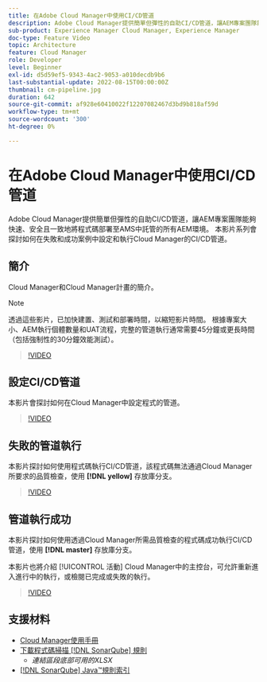```yaml
---
title: 在Adobe Cloud Manager中使用CI/CD管道
description: Adobe Cloud Manager提供簡單但彈性的自助CI/CD管道，讓AEM專案團隊能夠快速、安全且一致地將程式碼部署至AMS中託管的所有AEM環境。 本影片系列會探討如何在失敗和成功案例中設定和執行Cloud Manager的CI/CD管道。
sub-product: Experience Manager Cloud Manager, Experience Manager
doc-type: Feature Video
topic: Architecture
feature: Cloud Manager
role: Developer
level: Beginner
exl-id: d5d59ef5-9343-4ac2-9053-a010decdb9b6
last-substantial-update: 2022-08-15T00:00:00Z
thumbnail: cm-pipeline.jpg
duration: 642
source-git-commit: af928e60410022f12207082467d3bd9b818af59d
workflow-type: tm+mt
source-wordcount: '300'
ht-degree: 0%

---
```


# 在Adobe Cloud Manager中使用CI/CD管道

Adobe Cloud Manager提供簡單但彈性的自助CI/CD管道，讓AEM專案團隊能夠快速、安全且一致地將程式碼部署至AMS中託管的所有AEM環境。 本影片系列會探討如何在失敗和成功案例中設定和執行Cloud Manager的CI/CD管道。

## 簡介

Cloud Manager和Cloud Manager計畫的簡介。

>[!NOTE]
>
>透過這些影片，已加快建置、測試和部署時間，以縮短影片時間。 根據專案大小、AEM執行個體數量和UAT流程，完整的管道執行通常需要45分鐘或更長時間（包括強制性的30分鐘效能測試）。

>[!VIDEO](https://video.tv.adobe.com/v/23082?quality=12&learn=on)

## 設定CI/CD管道

本影片會探討如何在Cloud Manager中設定程式的管道。

>[!VIDEO](https://video.tv.adobe.com/v/23083?quality=12&learn=on)

## 失敗的管道執行

本影片探討如何使用程式碼執行CI/CD管道，該程式碼無法通過Cloud Manager所要求的品質檢查，使用 **[!DNL yellow]** 存放庫分支。

>[!VIDEO](https://video.tv.adobe.com/v/23084?quality=12&learn=on)

## 管道執行成功

本影片探討如何使用透過Cloud Manager所需品質檢查的程式碼成功執行CI/CD管道，使用 **[!DNL master]** 存放庫分支。

本影片也將介紹 [!UICONTROL 活動] Cloud Manager中的主控台，可允許重新進入進行中的執行，或檢閱已完成或失敗的執行。

>[!VIDEO](https://video.tv.adobe.com/v/23085?quality=12&learn=on)

## 支援材料

* [Cloud Manager使用手冊](https://experienceleague.adobe.com/docs/experience-manager-cloud-manager/content/introduction.html)
* [下載程式碼掃描 [!DNL SonarQube] 規則](https://experienceleague.adobe.com/docs/experience-manager-cloud-manager/content/using/code-quality-testing.html)
   * *連結區段底部可用的XLSX*
* [[!DNL SonarQube] Java™規則索引](https://rules.sonarsource.com/java/)
